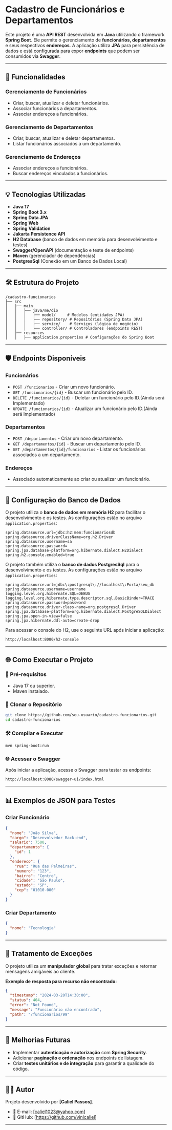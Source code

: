 # Cadastro de Funcionários e Departamentos

Este projeto é uma **API REST** desenvolvida em **Java** utilizando o framework **Spring Boot**. Ele permite o gerenciamento de **funcionários, departamentos** e seus respectivos **endereços**. A aplicação utiliza **JPA** para persistência de dados e está configurada para expor **endpoints** que podem ser consumidos via **Swagger**.

---

## 🔧 Funcionalidades

### **Gerenciamento de Funcionários**
- Criar, buscar, atualizar e deletar funcionários.
- Associar funcionários a departamentos.
- Associar endereços a funcionários.

### **Gerenciamento de Departamentos**
- Criar, buscar, atualizar e deletar departamentos.
- Listar funcionários associados a um departamento.

### **Gerenciamento de Endereços**
- Associar endereços a funcionários.
- Buscar endereços vinculados a funcionários.

---

## 💡 Tecnologias Utilizadas

- **Java 17**
- **Spring Boot 3.x**
- **Spring Data JPA**
- **Spring Web**
- **Spring Validation**
- **Jakarta Persistence API**
- **H2 Database** (banco de dados em memória para desenvolvimento e testes)
- **Swagger/OpenAPI** (documentação e teste de endpoints)
- **Maven** (gerenciador de dependências)
- **PostgresSql** (Conexão em um Banco de Dados Local)

---

## 🛠️ Estrutura do Projeto

```
/cadastro-funcionarios
├── src
│   ├── main
│   │   ├── java/me/dio
│   │   │   ├── model/     # Modelos (entidades JPA)
│   │   │   ├── repository/ # Repositórios (Spring Data JPA)
│   │   │   ├── service/    # Serviços (lógica de negócio)
│   │   │   ├── controller/ # Controladores (endpoints REST)
│   ├── resources
│   │   ├── application.properties # Configurações do Spring Boot

```

---

## 🛡️ Endpoints Disponíveis

### **Funcionários**
- `POST /funcionarios` - Criar um novo funcionário.
- `GET /funcionarios/{id}` - Buscar um funcionário pelo ID.
- `DELETE /funcionarios/{id}` - Deletar um funcionário pelo ID.(Ainda será Implementado)
- `UPDATE /funcionarios/{id}` - Atualizar um funcionário pelo ID.(Ainda será Implementado)

### **Departamentos**
- `POST /departamentos` - Criar um novo departamento.
- `GET /departamentos/{id}` - Buscar um departamento pelo ID.
- `GET /departamentos/{id}/funcionarios` - Listar os funcionários associados a um departamento.

### **Endereços**
- Associado automaticamente ao criar ou atualizar um funcionário.

---

## 🏦 Configuração do Banco de Dados

O projeto utiliza o **banco de dados em memória H2** para facilitar o desenvolvimento e os testes. As configurações estão no arquivo `application.properties`:

```properties
spring.datasource.url=jdbc:h2:mem:funcionariosdb
spring.datasource.driverClassName=org.h2.Driver
spring.datasource.username=sa
spring.datasource.password=
spring.jpa.database-platform=org.hibernate.dialect.H2Dialect
spring.h2.console.enabled=true
```

O projeto também utiliza o **banco de dados PostgresSql** para o desenvolvimento e os testes. As configurações estão no arquivo `application.properties`:
```properties
spring.datasource.url=jdbc\:postgresql\://localhost\:Porta/seu_db
spring.datasource.username=username
logging.level.org.hibernate.SQL=DEBUG
logging.level.org.hibernate.type.descriptor.sql.BasicBinder=TRACE
spring.datasource.password=password
spring.datasource.driver-class-name=org.postgresql.Driver
spring.jpa.database-platform=org.hibernate.dialect.PostgreSQLDialect
spring.jpa.open-in-view=false
spring.jpa.hibernate.ddl-auto=create-drop

```

Para acessar o console do H2, use o seguinte URL após iniciar a aplicação:

```
http://localhost:8080/h2-console
```

---

## 🌐 Como Executar o Projeto

### **🔎 Pré-requisitos**

- Java 17 ou superior.
- Maven instalado.

### **🔧 Clonar o Repositório**

```bash
git clone https://github.com/seu-usuario/cadastro-funcionarios.git
cd cadastro-funcionarios
```

### **🛠️ Compilar e Executar**

```bash
mvn spring-boot:run
```

### **🌐 Acessar o Swagger**

Após iniciar a aplicação, acesse o Swagger para testar os endpoints:

```
http://localhost:8080/swagger-ui/index.html
```

---

## 📊 Exemplos de JSON para Testes

### **Criar Funcionário**
```json
{
  "nome": "João Silva",
  "cargo": "Desenvolvedor Back-end",
  "salario": 7500,
  "departamento": {
    "id": 1
  },
  "endereco": {
    "rua": "Rua das Palmeiras",
    "numero": "123",
    "bairro": "Centro",
    "cidade": "São Paulo",
    "estado": "SP",
    "cep": "01010-000"
  }
}
```

### **Criar Departamento**
```json
{
  "nome": "Tecnologia"
}
```

---

## 🛑 Tratamento de Exceções

O projeto utiliza um **manipulador global** para tratar exceções e retornar mensagens amigáveis ao cliente.

**Exemplo de resposta para recurso não encontrado:**
```json
{
  "timestamp": "2024-03-20T14:30:00",
  "status": 404,
  "error": "Not Found",
  "message": "Funcionário não encontrado",
  "path": "/funcionarios/99"
}
```

---

## 🌟 Melhorias Futuras

- Implementar **autenticação e autorização** com **Spring Security**.
- Adicionar **paginação e ordenação** nos endpoints de listagem.
- Criar **testes unitários e de integração** para garantir a qualidade do código.

---

## 👨‍💼 Autor

Projeto desenvolvido por **[Caliel Passos]**.

- 📧 E-mail: [caliel1023@yahoo.com]
- 👤 GitHub: [https://github.com/vinicaliel]


---

